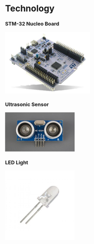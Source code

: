 # Technology

### STM-32 Nucleo Board
<img src="images./STM-32%20NucleoBoard.jpg" width=55% height=55%>

### Ultrasonic Sensor
<img src="images./Ultrasonic%20Sensor.jpg" width=45% height=45%>

### LED Light
<img src="images./LED.jpg" width=45% height=45%>
